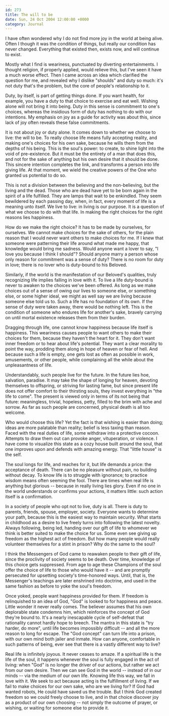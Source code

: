 ```yaml
---
id: 273
title: The will to be
date: Sun, 24 Oct 2004 12:00:00 +0000
category: Journal
---
```


I have often wondered why I do not find more joy in the world at being
alive.  Often I though it was the condition of things, but really our
condition has never changed.  Everything that existed then, exists now,
and will continue to exist.

Mostly what I find is weariness, punctuated by diverting entertainments.
I thought religion, if properly applied, would relieve this, but I've
seen it have a much worse effect.  Then I came across an idea which
clarified the question for me, and revealed why I dislike "shoulds" and
duty so much: it's not duty that's the problem, but the core of people's
relationship to it.

Duty, by itself, is part of getting things done.  If you want health,
for example, you have a duty to that choice to exercise and eat well.
Wishing alone will not bring it into being.  Duty in this sense is
commitment to one's choices, whereas the insidious form of duty has
nothing to do with our intentions.  My emphasis on joy as a guide for
activity was about this, since lack of joy often reveals these false
commitments.

It is not about joy or duty alone.  It comes down to whether we choose
to live: the will to be.  To really choose life means fully accepting
reality, and making one's choices for his own sake, because he wills
them from the depths of his being.  This is the soul's power: to create,
to shine light into the void of pre-existence.  But it must be the
entirety of a man that does this, and not for the sake of anything but
his own desire that it should be done.  This sincere intention completes
the link, and transforms a person into life giving life.  At that
moment, we wield the creative powers of the One who granted us potential
to do so.

This is not a division between the believing and the non-believing, but
the living and the dead.  Those who are dead have yet to be born again
in the spirit of a life fulfilled.  They are lamps that wait to be
enkindled.  They seem bewildered by each passing day, when, in fact,
every moment of life is a meaning unto itself.  We live to live: in
living is our purpose.  It is a question of what we choose to do with
that life.  In making the right choices for the right reasons lies
happiness.

How do we make the right choice?  It has to be made by ourselves, for
ourselves.  We cannot make choices for the sake of others, for the plain
reason that I would never want others to make choices for me.  If I knew
that someone were patterning their life around what made me happy, that
knowledge would bring me sadness.  Would anyone want a lover to say, "I
love you because I think I should"?  Should anyone marry a person whose
only reason for commitment was a sense of duty?  There is no room for
duty in love; there is no lover who is duty-bound to his Beloved.

Similarly, if the world is the manifestation of our Beloved's qualities,
truly recognizing life implies falling in love with it.  To live a life
duty-bound is never to awaken to the choices we've been offered.  As
long as we make choices out of a sense of owing our lives to someone
else, or something else, or some higher ideal, we might as well say we
are living because someone else told us to.  Such a life has no
foundation of its own.  If the sense of duty were taken away, there
would be nothing left.  This is the condition of someone who endures
life for another's sake, bravely carrying on until mortal existence
releases them from their burden.

Dragging through life, one cannot know happiness because life itself is
happiness.  This weariness causes people to want others to make their
choices for them, because they haven't the heart for it.  They don't
want inner freedom or to hear about life's potential.  They want a clear
morality to point the way, prodding them along in hope of heaven or fear
of hell.  And because such a life is empty, one gets lost as often as
possible in work, amusements, or other people, while complaining all the
while about the unpleasantness of life.

Understandably, such people live for the future.  In the future lies
hoe, salvation, paradise.  It may take the shape of longing for heaven,
devoting themselves to offspring, or striving for lasting fame, but
since present life does not offer comfort to their thirsting souls, they
invest everything in "the life to come".  The present is viewed only in
terms of its not being that future: meaningless, trivial, hopeless,
petty, filled to the brim with ache and sorrow.  As far as such people
are concerned, physical death is all too welcome.

Who would choose this life?  Yet the fact is that wishing is easier than
doing; ideas are more palatable than reality; belief is less taxing than
reason.  Faced with the real duties of life, some withdraw into a
protective cocoon.  Attempts to draw them out can provoke anger,
vituperation, or violence.  I have come to visualize this state as a
cozy house built around the soul, that one improves upon and defends
with amazing energy.  That "little house" is the self.

The soul longs for life, and reaches for it, but life demands a price:
the acceptance of death.  There can be no pleasure without pain, no
building without decay.  To know life is to struggle with ignorance; to
practice wisdom means often seeming the fool.  There are times when real
life is anything but glorious -- because in really living lies glory.
Even if no one in the world understands or confirms your actions, it
matters little: such action itself is a confirmation.

In a society of people who opt not to live, duty is all.  There is duty
to parents, friends, spouse, employer, society.  Everyone wants to
determine your path, because this is the easiest way to maintain
security.  What starts in childhood as a desire to live freely turns
into following the latest novelty.  Always following, being led, handing
over our gift of life to whomever we think is better suited to make the
choice for us.  Some even see giving up freedom as the highest act of
freedom.  But how many people would really volunteer themselves for a
stint in prison?  Why do the same to the soul?

I think the Messengers of God came to reawaken people to their gift of
life, since the proclivity of society seems to be death.  Over time,
knowledge of this choice gets suppressed.  From age to age these
Champions of the soul offer the choice of life to those who would have
it -- and are promptly persecuted for upsetting society's time-honored
ways.  Until, that is, the Messenger's teachings are later enshrined
into doctrine, and used in the same fashion as before to yoke the soul's
freedom.

Once yoked, people want happiness provided for them.  If freedom is
relinquished to an idea of God, "God" is looked to for happiness and
peace.  Little wonder it never really comes.  The believer assumes that
his own deplorable state condemns him, which reinforces the concept of
God they're bound to.  It's a nearly inescapable cycle of self-defeat
that rationality cannot hardly hope to breech.  The mantra in this state
is "try harder, do more", until life becomes impossibly difficult -- and
all the more reason to long for escape.  The "God concept" can turn life
into a prison, with our own mind both jailer and inmate.  How can
anyone, comfortable in such patterns of being, ever see that there is a
vastly different way to live?

Real life is infinitely joyous.  It never ceases to amaze.  If a
spiritual life is the life of the soul, it happens whenever the soul is
fully engaged in the act of living: when "God" is no longer the driver
of our actions, but rather we act from our own desire.  Then we can see
God in the world -- instead of in our minds -- via the medium of our own
life.  Knowing life this way, we fall in love with it.  We seek to act
because acting is the fulfillment of living.  If we fail to make choices
for our own sake, who are we living for?  If God had wanted robots, He
could have saved us the trouble.  But I think God created freedom so we
could freely choose to live, and in that choice discover joy as a
product of our own choosing -- not simply the outcome of prayer, or
wishing, or waiting for someone else to provide it.


